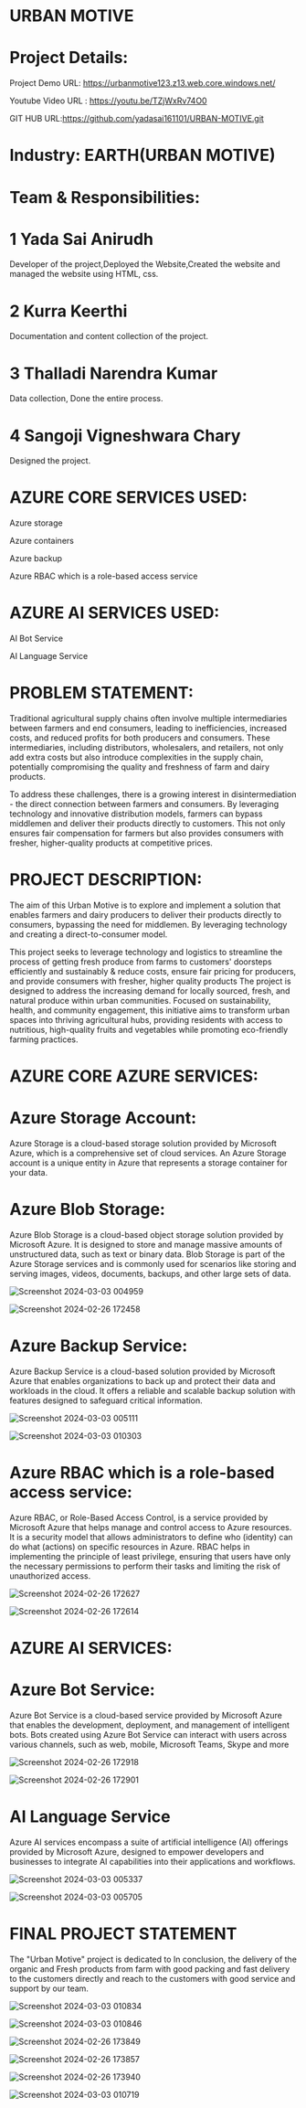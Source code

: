 # URBAN MOTIVE
# Project Details:
Project Demo URL: https://urbanmotive123.z13.web.core.windows.net/

Youtube Video URL : https://youtu.be/TZjWxRv74O0

GIT HUB URL:https://github.com/yadasai161101/URBAN-MOTIVE.git
# Industry: EARTH(URBAN MOTIVE)
# Team & Responsibilities:
# 1 Yada Sai Anirudh

Developer of the project,Deployed the Website,Created the website and managed the website using HTML, css.

# 2 Kurra Keerthi

Documentation and content collection of the project.

# 3 Thalladi Narendra Kumar

Data collection, Done the entire process.

# 4 Sangoji Vigneshwara Chary

Designed the project. 
# AZURE CORE SERVICES USED:
Azure storage

Azure containers

Azure backup

Azure RBAC which is a role-based access service

# AZURE AI SERVICES USED:
AI Bot Service

AI Language Service

# PROBLEM STATEMENT:
Traditional agricultural supply chains often involve multiple intermediaries between farmers and end consumers, leading to inefficiencies, increased costs, and reduced profits for both producers and consumers. These intermediaries, including distributors, wholesalers, and retailers, not only add extra costs but also introduce complexities in the supply chain, potentially compromising the quality and freshness of farm and dairy products.

To address these challenges, there is a growing interest in disintermediation - the direct connection between farmers and consumers. By leveraging technology and innovative distribution models, farmers can bypass middlemen and deliver their products directly to customers. This not only ensures fair compensation for farmers but also provides consumers with fresher, higher-quality products at competitive prices.

# PROJECT DESCRIPTION:
The aim of this Urban Motive is to explore and implement a solution that enables farmers and dairy producers to deliver their products directly to consumers, bypassing the need for middlemen. By leveraging technology and creating a direct-to-consumer model.

This project seeks to leverage technology and logistics to streamline the process of getting fresh produce from farms to customers' doorsteps efficiently and sustainably & reduce costs, ensure fair pricing for producers, and provide consumers with fresher, higher quality products
The project is designed to address the increasing demand for locally sourced, fresh, and natural produce within urban communities. Focused on sustainability, health, and community engagement, this initiative aims to transform urban spaces into thriving agricultural hubs, providing residents with access to nutritious, high-quality fruits and vegetables while promoting eco-friendly farming practices.

# AZURE CORE AZURE SERVICES:

# Azure Storage Account:
Azure Storage is a cloud-based storage solution provided by Microsoft Azure, which is a comprehensive set of cloud services. An Azure Storage account is a unique entity in Azure that represents a storage container for your data.

# Azure Blob Storage:
Azure Blob Storage is a cloud-based object storage solution provided by Microsoft Azure. It is designed to store and manage massive amounts of unstructured data, such as text or binary data. Blob Storage is part of the Azure Storage services and is commonly used for scenarios like storing and serving images, videos, documents, backups, and other large sets of data.

![Screenshot 2024-03-03 004959](https://github.com/yadasai161101/URBAN-MOTIVE/assets/155289155/8ee4cf15-eff3-4943-91dd-2b4589d68b48)

![Screenshot 2024-02-26 172458](https://github.com/yadasai161101/URBAN-MOTIVE/assets/158995460/d3ab07e5-12ec-4ee2-8a69-03ae88d57b8f)

# Azure Backup Service:
Azure Backup Service is a cloud-based solution provided by Microsoft Azure that enables organizations to back up and protect their data and workloads in the cloud. It offers a reliable and scalable backup solution with features designed to safeguard critical information.

![Screenshot 2024-03-03 005111](https://github.com/yadasai161101/URBAN-MOTIVE/assets/155289155/4d1c382e-b9ea-46c5-8df2-a043bab92f6f)

![Screenshot 2024-03-03 010303](https://github.com/yadasai161101/URBAN-MOTIVE/assets/155289155/daa4031c-93e0-4f40-ba46-472e8b0dfbd6)

# Azure RBAC which is a role-based access service:
Azure RBAC, or Role-Based Access Control, is a service provided by Microsoft Azure that helps manage and control access to Azure resources. It is a security model that allows administrators to define who (identity) can do what (actions) on specific resources in Azure. RBAC helps in implementing the principle of least privilege, ensuring that users have only the necessary permissions to perform their tasks and limiting the risk of unauthorized access.

![Screenshot 2024-02-26 172627](https://github.com/yadasai161101/URBAN-MOTIVE/assets/158995460/bacee43e-2315-4c05-a5ed-1d1bedd24228)

![Screenshot 2024-02-26 172614](https://github.com/yadasai161101/URBAN-MOTIVE/assets/158995460/404c62c8-e71f-4a6c-9d0e-5b746c198861)

# AZURE AI SERVICES:
# Azure Bot Service:
Azure Bot Service is a cloud-based service provided by Microsoft Azure that enables the development, deployment, and management of intelligent bots. Bots created using Azure Bot Service can interact with users across various channels, such as web, mobile, Microsoft Teams, Skype and more

![Screenshot 2024-02-26 172918](https://github.com/yadasai161101/URBAN-MOTIVE/assets/158995460/e8c259ad-87e7-48be-8668-3bae4d6bc169)

![Screenshot 2024-02-26 172901](https://github.com/yadasai161101/URBAN-MOTIVE/assets/158995460/36cbbf89-c128-4bd9-b018-fc4fdd329d50)

# AI Language Service
Azure AI services encompass a suite of artificial intelligence (AI) offerings provided by Microsoft Azure, designed to empower developers and businesses to integrate AI capabilities into their applications and workflows. 

![Screenshot 2024-03-03 005337](https://github.com/yadasai161101/URBAN-MOTIVE/assets/155289155/4fe722a2-c725-4320-b5d5-23f348b6d544)

![Screenshot 2024-03-03 005705](https://github.com/yadasai161101/URBAN-MOTIVE/assets/155289155/55e145ec-6c07-49c3-827e-3984f4504ca6)



# FINAL PROJECT STATEMENT
The "Urban Motive" project is dedicated to In conclusion, the delivery of the organic and Fresh products from farm with good packing and fast delivery to the customers directly and reach to the customers with good service and support by our team.

![Screenshot 2024-03-03 010834](https://github.com/yadasai161101/URBAN-MOTIVE/assets/155289155/cdd9708e-aecd-4509-8968-e879d0de576b)

![Screenshot 2024-03-03 010846](https://github.com/yadasai161101/URBAN-MOTIVE/assets/155289155/73e174de-d88d-4477-b629-1c4ca5022049)


![Screenshot 2024-02-26 173849](https://github.com/yadasai161101/URBAN-MOTIVE/assets/155289155/8fe1c481-63b6-48fe-8d9a-a0f4f0576fa6)

![Screenshot 2024-02-26 173857](https://github.com/yadasai161101/URBAN-MOTIVE/assets/155289155/ab062416-1a74-47cb-9329-7a8886182143)

![Screenshot 2024-02-26 173940](https://github.com/yadasai161101/URBAN-MOTIVE/assets/155289155/79824866-39d5-474b-8d43-35c17869cf47)

![Screenshot 2024-03-03 010719](https://github.com/yadasai161101/URBAN-MOTIVE/assets/155289155/9072f0eb-2abd-48b5-8005-e9a5225da806)






